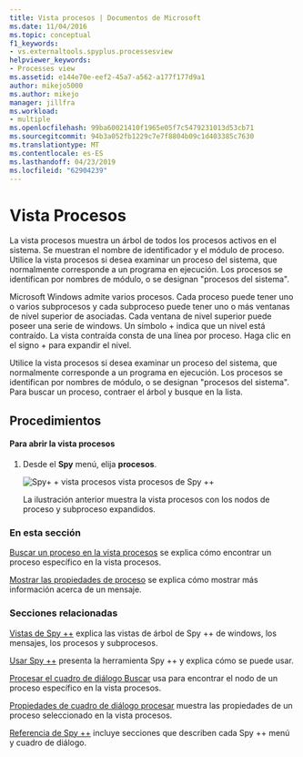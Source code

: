 ```yaml
---
title: Vista procesos | Documentos de Microsoft
ms.date: 11/04/2016
ms.topic: conceptual
f1_keywords:
- vs.externaltools.spyplus.processesview
helpviewer_keywords:
- Processes view
ms.assetid: e144e70e-eef2-45a7-a562-a177f177d9a1
author: mikejo5000
ms.author: mikejo
manager: jillfra
ms.workload:
- multiple
ms.openlocfilehash: 99ba60021410f1965e05f7c5479231013d53cb71
ms.sourcegitcommit: 94b3a052fb1229c7e7f8804b09c1d403385c7630
ms.translationtype: MT
ms.contentlocale: es-ES
ms.lasthandoff: 04/23/2019
ms.locfileid: "62904239"
---
```

# <a name="processes-view"></a>Vista Procesos
La vista procesos muestra un árbol de todos los procesos activos en el sistema. Se muestran el nombre de identificador y el módulo de proceso. Utilice la vista procesos si desea examinar un proceso del sistema, que normalmente corresponde a un programa en ejecución. Los procesos se identifican por nombres de módulo, o se designan "procesos del sistema".

 Microsoft Windows admite varios procesos. Cada proceso puede tener uno o varios subprocesos y cada subproceso puede tener uno o más ventanas de nivel superior de asociadas. Cada ventana de nivel superior puede poseer una serie de windows. Un símbolo + indica que un nivel está contraído. La vista contraída consta de una línea por proceso. Haga clic en el signo + para expandir el nivel.

 Utilice la vista procesos si desea examinar un proceso del sistema, que normalmente corresponde a un programa en ejecución. Los procesos se identifican por nombres de módulo, o se designan "procesos del sistema". Para buscar un proceso, contraer el árbol y busque en la lista.

## <a name="procedures"></a>Procedimientos

#### <a name="to-open-the-processes-view"></a>Para abrir la vista procesos

1. Desde el **Spy** menú, elija **procesos**.

   ![Spy&#43; &#43; vista procesos](../debugger/media/spy--_processes.png "Spy ++ _Processes") vista procesos de Spy ++

   La ilustración anterior muestra la vista procesos con los nodos de proceso y subproceso expandidos.

### <a name="in-this-section"></a>En esta sección
 [Buscar un proceso en la vista procesos](../debugger/how-to-search-for-a-process-in-processes-view.md) se explica cómo encontrar un proceso específico en la vista procesos.

 [Mostrar las propiedades de proceso](../debugger/how-to-display-process-properties.md) se explica cómo mostrar más información acerca de un mensaje.

### <a name="related-sections"></a>Secciones relacionadas
 [Vistas de Spy ++](../debugger/spy-increment-views.md) explica las vistas de árbol de Spy ++ de windows, los mensajes, los procesos y subprocesos.

 [Usar Spy ++](../debugger/using-spy-increment.md) presenta la herramienta Spy ++ y explica cómo se puede usar.

 [Procesar el cuadro de diálogo Buscar](../debugger/process-search-dialog-box.md) usa para encontrar el nodo de un proceso específico en la vista procesos.

 [Propiedades de cuadro de diálogo procesar](../debugger/process-properties-dialog-box.md) muestra las propiedades de un proceso seleccionado en la vista procesos.

 [Referencia de Spy ++](../debugger/spy-increment-reference.md) incluye secciones que describen cada Spy ++ menú y cuadro de diálogo.